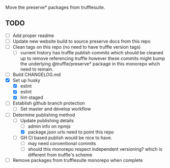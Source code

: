 Move the preserve* packages from trufflesuite.

## TODO

- [ ] Add proper readme
- [ ] Update new website build to source preserve docs from this repo
- [ ] Clean tags on this repo (no need to have truffle version tags)
    - [ ] current history has truffle publish commits which should be cleaned up to remove referencing truffle
          however these commits might bump the underlying @truffle/preserve* package in this monorepo whch need
          to remain.
- [ ] Build CHANGELOG.md
- [x] Set up husky
  - [x] eslint
  - [x] eslint
  - [x] lint-staged
- [ ] Establish github branch protection
  - [ ] Set master and develop workflow
- [ ] Determine publishing method
  - [ ] Update publishing details 
    - [ ] admin info on npmjs
    - [x] package.json urls need to point this repo
  - [ ] GH CI based publish would be nice to have. 
    - [ ] may need conventional commits
    - [ ] should this monorepo respect independent versioning? which is
          different from truffle's scheme
- [ ] Remove packages from trufflesuite monorepo when complete
